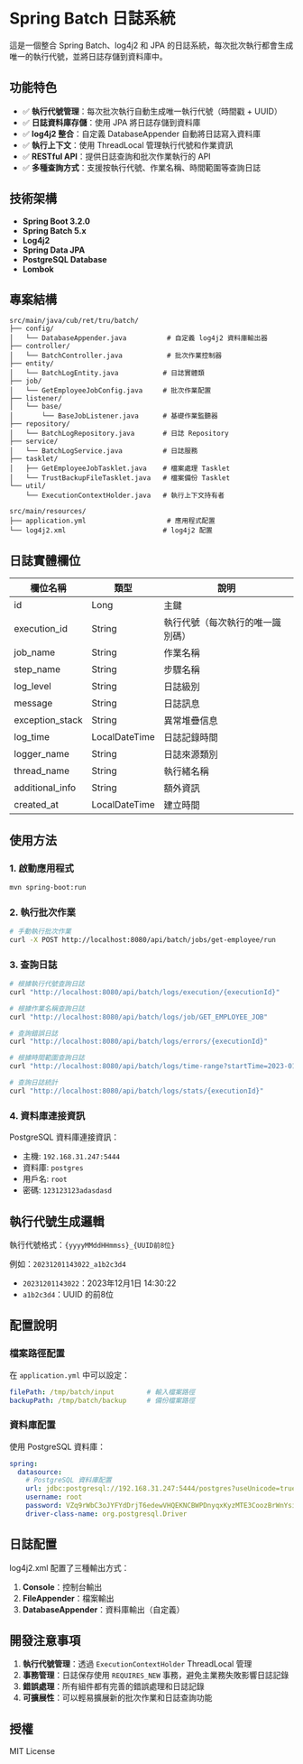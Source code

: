 # Spring Batch 日誌系統

這是一個整合 Spring Batch、log4j2 和 JPA 的日誌系統，每次批次執行都會生成唯一的執行代號，並將日誌存儲到資料庫中。

## 功能特色

- ✅ **執行代號管理**：每次批次執行自動生成唯一執行代號（時間戳 + UUID）
- ✅ **日誌資料庫存儲**：使用 JPA 將日誌存儲到資料庫
- ✅ **log4j2 整合**：自定義 DatabaseAppender 自動將日誌寫入資料庫
- ✅ **執行上下文**：使用 ThreadLocal 管理執行代號和作業資訊
- ✅ **RESTful API**：提供日誌查詢和批次作業執行的 API
- ✅ **多種查詢方式**：支援按執行代號、作業名稱、時間範圍等查詢日誌

## 技術架構

- **Spring Boot 3.2.0**
- **Spring Batch 5.x**
- **Log4j2**
- **Spring Data JPA**
- **PostgreSQL Database**
- **Lombok**

## 專案結構

```
src/main/java/cub/ret/tru/batch/
├── config/
│   └── DatabaseAppender.java          # 自定義 log4j2 資料庫輸出器
├── controller/
│   └── BatchController.java           # 批次作業控制器
├── entity/
│   └── BatchLogEntity.java           # 日誌實體類
├── job/
│   └── GetEmployeeJobConfig.java     # 批次作業配置
├── listener/
│   └── base/
│       └── BaseJobListener.java      # 基礎作業監聽器
├── repository/
│   └── BatchLogRepository.java       # 日誌 Repository
├── service/
│   └── BatchLogService.java          # 日誌服務
├── tasklet/
│   ├── GetEmployeeJobTasklet.java    # 檔案處理 Tasklet
│   └── TrustBackupFileTasklet.java   # 檔案備份 Tasklet
└── util/
    └── ExecutionContextHolder.java   # 執行上下文持有者

src/main/resources/
├── application.yml                    # 應用程式配置
└── log4j2.xml                        # log4j2 配置
```

## 日誌實體欄位

| 欄位名稱 | 類型 | 說明 |
|---------|------|------|
| id | Long | 主鍵 |
| execution_id | String | 執行代號（每次執行的唯一識別碼）|
| job_name | String | 作業名稱 |
| step_name | String | 步驟名稱 |
| log_level | String | 日誌級別 |
| message | String | 日誌訊息 |
| exception_stack | String | 異常堆疊信息 |
| log_time | LocalDateTime | 日誌記錄時間 |
| logger_name | String | 日誌來源類別 |
| thread_name | String | 執行緒名稱 |
| additional_info | String | 額外資訊 |
| created_at | LocalDateTime | 建立時間 |

## 使用方法

### 1. 啟動應用程式

```bash
mvn spring-boot:run
```

### 2. 執行批次作業

```bash
# 手動執行批次作業
curl -X POST http://localhost:8080/api/batch/jobs/get-employee/run
```

### 3. 查詢日誌

```bash
# 根據執行代號查詢日誌
curl "http://localhost:8080/api/batch/logs/execution/{executionId}"

# 根據作業名稱查詢日誌
curl "http://localhost:8080/api/batch/logs/job/GET_EMPLOYEE_JOB"

# 查詢錯誤日誌
curl "http://localhost:8080/api/batch/logs/errors/{executionId}"

# 根據時間範圍查詢日誌
curl "http://localhost:8080/api/batch/logs/time-range?startTime=2023-01-01T00:00:00&endTime=2023-12-31T23:59:59"

# 查詢日誌統計
curl "http://localhost:8080/api/batch/logs/stats/{executionId}"
```

### 4. 資料庫連接資訊

PostgreSQL 資料庫連接資訊：
- 主機: `192.168.31.247:5444`
- 資料庫: `postgres`
- 用戶名: `root`
- 密碼: `123123123adasdasd`

## 執行代號生成邏輯

執行代號格式：`{yyyyMMddHHmmss}_{UUID前8位}`

例如：`20231201143022_a1b2c3d4`

- `20231201143022`：2023年12月1日 14:30:22
- `a1b2c3d4`：UUID 的前8位

## 配置說明

### 檔案路徑配置

在 `application.yml` 中可以設定：

```yaml
filePath: /tmp/batch/input        # 輸入檔案路徑
backupPath: /tmp/batch/backup     # 備份檔案路徑
```

### 資料庫配置

使用 PostgreSQL 資料庫：

```yaml
spring:
  datasource:
    # PostgreSQL 資料庫配置
    url: jdbc:postgresql://192.168.31.247:5444/postgres?useUnicode=true&characterEncoding=utf8&useSSL=false
    username: root
    password: VZq9rWbC3oJYFYdDrjT6edewVHQEKNCBWPDnyqxKyzMTE3CoozBrWnYsi6KkpwKujcFKDytQCrxhTbcxsAB2vswcVgQc9ieYvtpP
    driver-class-name: org.postgresql.Driver
```

## 日誌配置

log4j2.xml 配置了三種輸出方式：
1. **Console**：控制台輸出
2. **FileAppender**：檔案輸出
3. **DatabaseAppender**：資料庫輸出（自定義）

## 開發注意事項

1. **執行代號管理**：透過 `ExecutionContextHolder` ThreadLocal 管理
2. **事務管理**：日誌保存使用 `REQUIRES_NEW` 事務，避免主業務失敗影響日誌記錄
3. **錯誤處理**：所有組件都有完善的錯誤處理和日誌記錄
4. **可擴展性**：可以輕易擴展新的批次作業和日誌查詢功能

## 授權

MIT License 